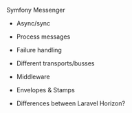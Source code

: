 Symfony Messenger
- Async/sync
- Process messages
- Failure handling
- Different transports/busses
- Middleware
- Envelopes & Stamps

- Differences between Laravel Horizon?
